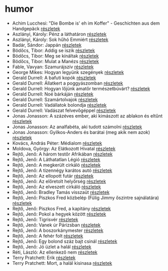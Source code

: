 # humor

- Achim Lucchesi: "Die Bombe is' eh im Koffer" - Geschichten aus dem Handgepäck [részletek](../_details/Achim%20Lucchesi.md#id_605)
- Aszlányi, Károly: Pénz a láthatáron [részletek](../_details/Aszl%C3%A1nyi%2C%20K%C3%A1roly.md#id_852)
- Aszlányi, Károly: Sok hűhó Emmiért [részletek](../_details/Aszl%C3%A1nyi%2C%20K%C3%A1roly.md#id_853)
- Badár, Sándor: Jappán [részletek](../_details/Bad%C3%A1r%2C%20S%C3%A1ndor.md#id_1710)
- Bödőcs, Tibor: Addig se iszik [részletek](../_details/B%C3%B6d%C5%91cs%2C%20Tibor.md#id_1428)
- Bödőcs, Tibor: Meg se kínáltak [részletek](../_details/B%C3%B6d%C5%91cs%2C%20Tibor.md#id_1556)
- Bödőcs, Tibor: Mulat a Manézs [részletek](../_details/B%C3%B6d%C5%91cs%2C%20Tibor.md#id_1557)
- Fable, Vavyan: Szamurájszív [részletek](../_details/Fable%2C%20Vavyan.md#id_1014)
- George Mikes: Hogyan legyünk szegények [részletek](../_details/George%20Mikes.md#id_985)
- Gerald Durrell: A bafuti kopók [részletek](../_details/Gerald%20Durrell.md#id_862)
- Gerald Durrell: Állatkert a poggyászomban [részletek](../_details/Gerald%20Durrell.md#id_49)
- Gerald Durrell: Hogyan lőjünk amatőr természetbúvárt? [részletek](../_details/Gerald%20Durrell.md#id_869)
- Gerald Durrell: Noé bárkáján [részletek](../_details/Gerald%20Durrell.md#id_870)
- Gerald Durrell: Szamártolvajok [részletek](../_details/Gerald%20Durrell.md#id_874)
- Gerald Durrell: Vadállatok bolondja [részletek](../_details/Gerald%20Durrell.md#id_864)
- Gerald Durrell: Vadászat felvevőgéppel [részletek](../_details/Gerald%20Durrell.md#id_863)
- Jonas Jonasson: A százéves ember, aki kimászott az ablakon és eltűnt [részletek](../_details/Jonas%20Jonasson.md#id_383)
- Jonas Jonasson: Az analfabéta, aki tudott számolni [részletek](../_details/Jonas%20Jonasson.md#id_668)
- Jonas Jonasson: Gyilkos-Anders és barátai (meg akik nem azok) [részletek](../_details/Jonas%20Jonasson.md#id_984)
- Kovács, András Péter: Médialom [részletek](../_details/Kov%C3%A1cs%2C%20Andr%C3%A1s%20P%C3%A9ter.md#id_427)
- Moldova, György: Az Elátkozott Hivatal [részletek](../_details/Moldova%2C%20Gy%C3%B6rgy.md#id_1365)
- Rejtő, Jenő: A három testőr Afrikában [részletek](../_details/Rejt%C5%91%2C%20Jen%C5%91.md#id_824)
- Rejtő, Jenő: A Láthatatlan Légió [részletek](../_details/Rejt%C5%91%2C%20Jen%C5%91.md#id_129)
- Rejtő, Jenő: A megkerült cirkáló [részletek](../_details/Rejt%C5%91%2C%20Jen%C5%91.md#id_130)
- Rejtő, Jenő: A tizennégy karátos autó [részletek](../_details/Rejt%C5%91%2C%20Jen%C5%91.md#id_131)
- Rejtő, Jenő: Az ellopott futár [részletek](../_details/Rejt%C5%91%2C%20Jen%C5%91.md#id_133)
- Rejtő, Jenő: Az előretolt helyőrség [részletek](../_details/Rejt%C5%91%2C%20Jen%C5%91.md#id_135)
- Rejtő, Jenő: Az elveszett cirkáló [részletek](../_details/Rejt%C5%91%2C%20Jen%C5%91.md#id_825)
- Rejtő, Jenő: Bradley Tamás visszaüt [részletek](../_details/Rejt%C5%91%2C%20Jen%C5%91.md#id_138)
- Rejtő, Jenő: Piszkos Fred közbelép (Fülig Jimmy őszintre sajnálatára) [részletek](../_details/Rejt%C5%91%2C%20Jen%C5%91.md#id_148)
- Rejtő, Jenő: Piszkos Fred, a kapitány [részletek](../_details/Rejt%C5%91%2C%20Jen%C5%91.md#id_149)
- Rejtő, Jenő: Pokol a hegyek között [részletek](../_details/Rejt%C5%91%2C%20Jen%C5%91.md#id_150)
- Rejtő, Jenő: Tigrisvér [részletek](../_details/Rejt%C5%91%2C%20Jen%C5%91.md#id_152)
- Rejtő, Jenő: Vanek úr Párizsban [részletek](../_details/Rejt%C5%91%2C%20Jen%C5%91.md#id_153)
- Rejtő, Jenő: A boszorkánymester [részletek](../_details/Rejt%C5%91%2C%20Jen%C5%91.md#id_126)
- Rejtő, Jenő: A fehér folt [részletek](../_details/Rejt%C5%91%2C%20Jen%C5%91.md#id_123)
- Rejtő, Jenő: Egy bolond száz bajt csinál [részletek](../_details/Rejt%C5%91%2C%20Jen%C5%91.md#id_140)
- Rejtő, Jenő: Jó üzlet a halál [részletek](../_details/Rejt%C5%91%2C%20Jen%C5%91.md#id_143)
- Réti, László: Az ellenkező nem [részletek](../_details/R%C3%A9ti%2C%20L%C3%A1szl%C3%B3.md#id_1703)
- Terry Pratchett: Erik [részletek](../_details/Terry%20Pratchett.md#id_699)
- Terry Pratchett: Mort, a halál kisinasa [részletek](../_details/Terry%20Pratchett.md#id_762)